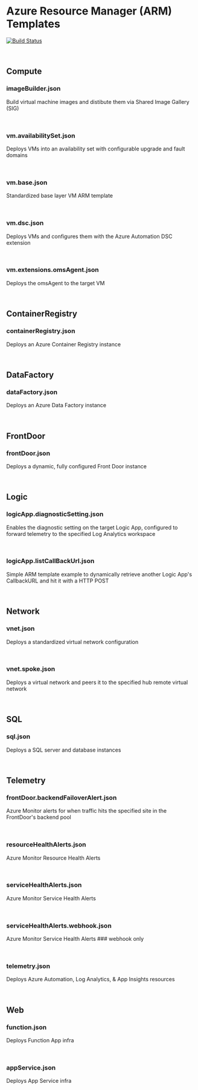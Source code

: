 # Azure Resource Manager (ARM) Templates
[![Build Status](https://dev.azure.com/hoppy7/Azure/_apis/build/status/Hoppy7.ArmTemplates?branchName=master)](https://dev.azure.com/hoppy7/Azure/_build/latest?definitionId=5&branchName=master)

<br>

## Compute

### imageBuilder.json

Build virtual machine images and distibute them via Shared Image Gallery (SIG)

<br>

### vm.availabilitySet.json

Deploys VMs into an availability set with configurable upgrade and fault domains

<br>

### vm.base.json

Standardized base layer VM ARM template

<br>

### vm.dsc.json

Deploys VMs and configures them with the Azure Automation DSC extension

<br>

### vm.extensions.omsAgent.json

Deploys the omsAgent to the target VM

<br>

## ContainerRegistry

### containerRegistry.json

Deploys an Azure Container Registry instance

<br>

## DataFactory

### dataFactory.json

Deploys an Azure Data Factory instance

<br>

## FrontDoor

### frontDoor.json

Deploys a dynamic, fully configured Front Door instance

<br>

## Logic

### logicApp.diagnosticSetting.json

Enables the diagnostic setting on the target Logic App, configured to forward telemetry to the specified Log Analytics workspace

<br>

### logicApp.listCallBackUrl.json

Simple ARM template example to dynamically retrieve another Logic App's CallbackURL and hit it with a HTTP POST

<br>

## Network

### vnet.json

Deploys a standardized virtual network configuration

<br>

### vnet.spoke.json

Deploys a virtual network and peers it to the specified hub remote virtual network

<br>

## SQL

### sql.json

Deploys a SQL server and database instances

<br>

## Telemetry

### frontDoor.backendFailoverAlert.json

Azure Monitor alerts for when traffic hits the specified site in the FrontDoor's backend pool

<br>

### resourceHealthAlerts.json

Azure Monitor Resource Health Alerts

<br>

### serviceHealthAlerts.json

Azure Monitor Service Health Alerts

<br>

### serviceHealthAlerts.webhook.json

Azure Monitor Service Health Alerts ### webhook only

<br>

### telemetry.json

Deploys Azure Automation, Log Analytics, & App Insights resources

<br>

## Web

### function.json

Deploys Function App infra

<br>

### appService.json

Deploys App Service infra